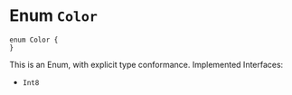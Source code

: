# Enum `Color`

```cadence
enum Color {
}
```

 This is an Enum, with explicit type conformance.
Implemented Interfaces:
 - `Int8`

